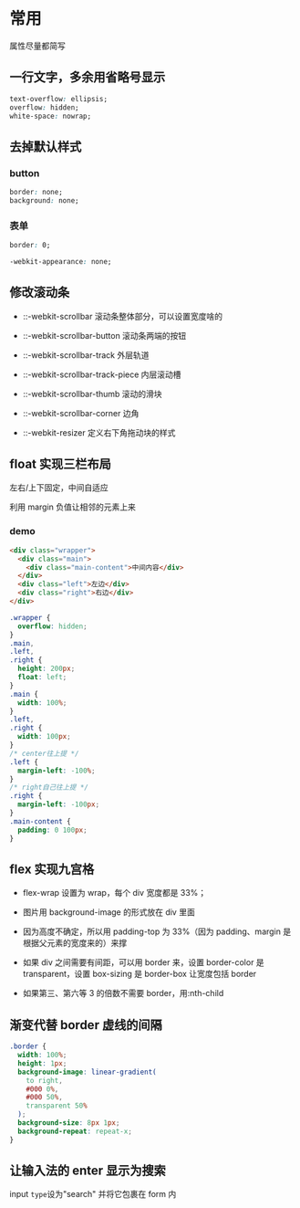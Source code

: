 # 常用

属性尽量都简写

## 一行文字，多余用省略号显示

```css
text-overflow: ellipsis;
overflow: hidden;
white-space: nowrap;
```

## 去掉默认样式

### button

```css
border: none;
background: none;
```

### 表单

```css
border: 0;

-webkit-appearance: none;
```

## 修改滚动条

- ::-webkit-scrollbar 滚动条整体部分，可以设置宽度啥的

- ::-webkit-scrollbar-button 滚动条两端的按钮

- ::-webkit-scrollbar-track 外层轨道

- ::-webkit-scrollbar-track-piece 内层滚动槽

- ::-webkit-scrollbar-thumb 滚动的滑块

- ::-webkit-scrollbar-corner 边角

- ::-webkit-resizer 定义右下角拖动块的样式

## float 实现三栏布局

左右/上下固定，中间自适应

利用 margin 负值让相邻的元素上来

### demo

```html
<div class="wrapper">
  <div class="main">
    <div class="main-content">中间内容</div>
  </div>
  <div class="left">左边</div>
  <div class="right">右边</div>
</div>
```

```css
.wrapper {
  overflow: hidden;
}
.main,
.left,
.right {
  height: 200px;
  float: left;
}
.main {
  width: 100%;
}
.left,
.right {
  width: 100px;
}
/* center往上提 */
.left {
  margin-left: -100%;
}
/* right自己往上提 */
.right {
  margin-left: -100px;
}
.main-content {
  padding: 0 100px;
}
```

## flex 实现九宫格

- flex-wrap 设置为 wrap，每个 div 宽度都是 33%；

- 图片用 background-image 的形式放在 div 里面

- 因为高度不确定，所以用 padding-top 为 33%（因为 padding、margin 是根据父元素的宽度来的）来撑

- 如果 div 之间需要有间距，可以用 border 来，设置 border-color 是 transparent，设置 box-sizing 是 border-box 让宽度包括 border

- 如果第三、第六等 3 的倍数不需要 border，用:nth-child

## 渐变代替 border 虚线的间隔

```css
.border {
  width: 100%;
  height: 1px;
  background-image: linear-gradient(
    to right,
    #000 0%,
    #000 50%,
    transparent 50%
  );
  background-size: 8px 1px;
  background-repeat: repeat-x;
}
```

## 让输入法的 enter 显示为搜索

input `type`设为"search"
并将它包裹在 form 内
